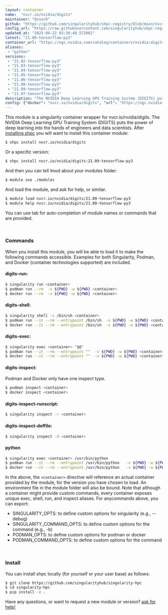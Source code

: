```yaml
---
layout: container
name:  "nvcr.io/nvidia/digits"
maintainer: "@vsoch"
github: "https://github.com/singularityhub/shpc-registry/blob/main/nvcr.io/nvidia/digits/container.yaml"
config_url: "https://raw.githubusercontent.com/singularityhub/shpc-registry/main/nvcr.io/nvidia/digits/container.yaml"
updated_at: "2023-04-22 03:36:48.572061"
latest: "21.09-tensorflow-py3"
container_url: "https://ngc.nvidia.com/catalog/containers/nvidia:digits/tags"
aliases:
 - "python"
versions:
 - "21.02-tensorflow-py3"
 - "21.03-tensorflow-py3"
 - "21.04-tensorflow-py3"
 - "21.05-tensorflow-py3"
 - "21.06-tensorflow-py3"
 - "21.08-tensorflow-py3"
 - "21.09-tensorflow-py3"
 - "21.07-tensorflow-py3"
description: "The NVIDIA Deep Learning GPU Training System (DIGITS) puts the power of deep learning into the hands of engineers and data scientists."
config: {"docker": "nvcr.io/nvidia/digits", "url": "https://ngc.nvidia.com/catalog/containers/nvidia:digits/tags", "maintainer": "@vsoch", "description": "The NVIDIA Deep Learning GPU Training System (DIGITS) puts the power of deep learning into the hands of engineers and data scientists.", "latest": {"21.09-tensorflow-py3": "sha256:2cd85ac9a8373804ae5242aeb36d2a438aabe2d349d07851b02ab0bb2309574d"}, "tags": {"21.02-tensorflow-py3": "sha256:f5973e9b4a4424b4d394d7c42cf0aee5259dbdcce58d8a9815fae081ce99020f", "21.03-tensorflow-py3": "sha256:ad2aa71d8650ea403437f86fc9a33760af8a20d980f64d660e8ef649e0d9296d", "21.04-tensorflow-py3": "sha256:b72344b124b07742f5a908566c5f1905edc3d58956e446db925cf153facdf9f9", "21.05-tensorflow-py3": "sha256:92132672c1d985ebdfad13089cb1ead353e96df960788eed4b6eafd932613546", "21.06-tensorflow-py3": "sha256:fbe881eeb906edb58e67f7220617da648af74cac190fe4c14bb7646209eb5b89", "21.08-tensorflow-py3": "sha256:0e6009fb379ef17aef8f5cacb87f5a251c7762e0042acc6073533bad34625989", "21.09-tensorflow-py3": "sha256:2cd85ac9a8373804ae5242aeb36d2a438aabe2d349d07851b02ab0bb2309574d", "21.07-tensorflow-py3": "sha256:84a670644b33b6e1bfe19f67779517110ec6cb5a6082fb3ed974c79cc5a01389"}, "aliases": {"python": "/usr/bin/python"}, "features": {"gpu": true}}
---
```


This module is a singularity container wrapper for nvcr.io/nvidia/digits.
The NVIDIA Deep Learning GPU Training System (DIGITS) puts the power of deep learning into the hands of engineers and data scientists.
After [installing shpc](#install) you will want to install this container module:


```bash
$ shpc install nvcr.io/nvidia/digits
```

Or a specific version:

```bash
$ shpc install nvcr.io/nvidia/digits:21.09-tensorflow-py3
```

And then you can tell lmod about your modules folder:

```bash
$ module use ./modules
```

And load the module, and ask for help, or similar.

```bash
$ module load nvcr.io/nvidia/digits/21.09-tensorflow-py3
$ module help nvcr.io/nvidia/digits/21.09-tensorflow-py3
```

You can use tab for auto-completion of module names or commands that are provided.

<br>

### Commands

When you install this module, you will be able to load it to make the following commands accessible.
Examples for both Singularity, Podman, and Docker (container technologies supported) are included.

#### digits-run:

```bash
$ singularity run <container>
$ podman run --rm  -v ${PWD} -w ${PWD} <container>
$ docker run --rm  -v ${PWD} -w ${PWD} <container>
```

#### digits-shell:

```bash
$ singularity shell -s /bin/sh <container>
$ podman run --it --rm --entrypoint /bin/sh  -v ${PWD} -w ${PWD} <container>
$ docker run --it --rm --entrypoint /bin/sh  -v ${PWD} -w ${PWD} <container>
```

#### digits-exec:

```bash
$ singularity exec <container> "$@"
$ podman run --it --rm --entrypoint ""  -v ${PWD} -w ${PWD} <container> "$@"
$ docker run --it --rm --entrypoint ""  -v ${PWD} -w ${PWD} <container> "$@"
```

#### digits-inspect:

Podman and Docker only have one inspect type.

```bash
$ podman inspect <container>
$ docker inspect <container>
```

#### digits-inspect-runscript:

```bash
$ singularity inspect -r <container>
```

#### digits-inspect-deffile:

```bash
$ singularity inspect -d <container>
```


#### python

```bash
$ singularity exec <container> /usr/bin/python
$ podman run --it --rm --entrypoint /usr/bin/python   -v ${PWD} -w ${PWD} <container> -c " $@"
$ docker run --it --rm --entrypoint /usr/bin/python   -v ${PWD} -w ${PWD} <container> -c " $@"
```



In the above, the `<container>` directive will reference an actual container provided
by the module, for the version you have chosen to load. An environment file in the
module folder will also be bound. Note that although a container
might provide custom commands, every container exposes unique exec, shell, run, and
inspect aliases. For anycommands above, you can export:

 - SINGULARITY_OPTS: to define custom options for singularity (e.g., --debug)
 - SINGULARITY_COMMAND_OPTS: to define custom options for the command (e.g., -b)
 - PODMAN_OPTS: to define custom options for podman or docker
 - PODMAN_COMMAND_OPTS: to define custom options for the command

<br>

### Install

You can install shpc locally (for yourself or your user base) as follows:

```bash
$ git clone https://github.com/singularityhub/singularity-hpc
$ cd singularity-hpc
$ pip install -e .
```

Have any questions, or want to request a new module or version? [ask for help!](https://github.com/singularityhub/singularity-hpc/issues)